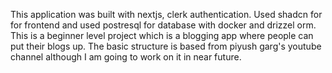 This application was built with nextjs, clerk authentication.
Used shadcn for for frontend and used postresql for database with docker and drizzel orm.
This is a beginner level project which is a blogging app where people can put their blogs up.
The basic structure is based from piyush garg's youtube channel although I am going to work on it in near future.
